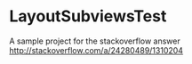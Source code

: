 LayoutSubviewsTest
==================

A sample project for the stackoverflow answer http://stackoverflow.com/a/24280489/1310204
